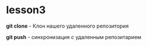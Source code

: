 # lesson3

**git clone** - Клон нашего удаленного репозитория

**git push** - синхронизация с удаленным репозитарием
